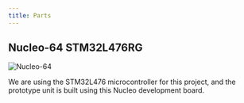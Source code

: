 ```yaml
---
title: Parts
---
```


## Nucleo-64 STM32L476RG

![Nucleo-64](nucleo_large.jpg)

We are using the STM32L476 microcontroller for this project, and the prototype unit is built using this Nucleo development board.
